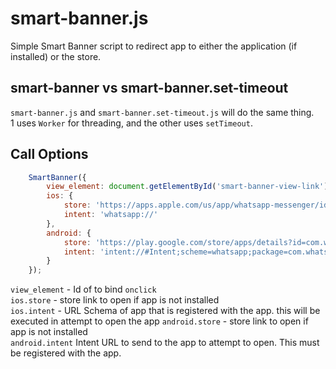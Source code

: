 # smart-banner.js
Simple Smart Banner script to redirect app to either the application (if installed) or the store.

## smart-banner vs smart-banner.set-timeout
`smart-banner.js` and `smart-banner.set-timeout.js` will do the same thing.  
1 uses `Worker` for threading, and the other uses `setTimeout`.

  
## Call Options
```javascript
    SmartBanner({
        view_element: document.getElementById('smart-banner-view-link'),
        ios: {
            store: 'https://apps.apple.com/us/app/whatsapp-messenger/id310633997',
            intent: 'whatsapp://'
        },
        android: {
            store: 'https://play.google.com/store/apps/details?id=com.whatsapp',
            intent: 'intent://#Intent;scheme=whatsapp;package=com.whatsapp;end'
        }
    });

```

`view_element` - Id of <a> to bind `onclick`  
`ios.store` - store link to open if app is not installed  
`ios.intent` - URL Schema of app that is registered with the app. this will be executed in attempt to open the app
`android.store` - store link to open if app is not installed  
`android.intent` Intent URL to send to the app to attempt to open. This must be registered with the app.

